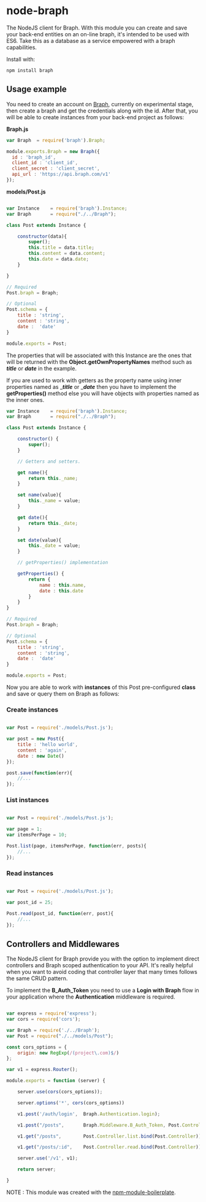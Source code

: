# node-braph 
The NodeJS client for Braph. With this module you can create and save your back-end entities on an on-line braph, it's intended to be used with ES6. Take this as a database as a service empowered with a braph capabilities.

Install with:

    npm install braph

## Usage example

You need to create an account on [Braph](http://alpha.braph.com/), currently on experimental stage, then create a braph and get the credentials along with the id. After that, you will be able to create instances from your back-end project as follows:

__Braph.js__
```js 
var Braph  = require('braph').Braph;

module.exports.Braph = new Braph({
  id : 'braph_id',
  client_id : 'client_id',
  client_secret : 'client_secret',
  api_url : 'https://api.braph.com/v1'
});
```

__models/Post.js__
```js

var Instance    = require('braph').Instance;
var Braph       = require("./../Braph");

class Post extends Instance {

    constructor(data){
        super();
        this.title = data.title;
        this.content = data.content;
        this.date = data.date;
    }

}

// Required
Post.braph = Braph;

// Optional
Post.schema = {
    title : 'string',
    content : 'string',
    date :  'date'
}

module.exports = Post;

```

The properties that will be associated with this Instance are the ones that will be returned with the __Object.getOwnPropertyNames__ method such as ___title___ or ___date___ in the example. 

If you are used to work with getters as the property name using inner properties named as ____title___ or ____date___ then you have to implement the __getProperties()__ method else you will have objects with properties named as the inner ones.

```js
var Instance    = require('braph').Instance;
var Braph       = require("./../Braph");

class Post extends Instance {

    constructor() {
        super();
    }

    // Getters and setters.

    get name(){
        return this._name;
    }

    set name(value){
        this._name = value;
    }

    get date(){
        return this._date;
    }

    set date(value){
        this._date = value;
    }

    // getProperties() implementation

    getProperties() {
        return {
            name : this.name,
            date : this.date
        }
    }
}

// Required
Post.braph = Braph;

// Optional
Post.schema = {
    title : 'string',
    content : 'string',
    date :  'date'
}

module.exports = Post;

```

Now you are able to work with **instances** of this Post pre-configured **class** and save or query them on Braph as follows:

### Create instances

```js

var Post = require('./models/Post.js');

var post = new Post({
    title : 'hello world',
    content : 'again',
    date : new Date()
});

post.save(function(err){
    //...
});

```

### List instances

```js

var Post = require('./models/Post.js');

var page = 1;
var itemsPerPage = 10;

Post.list(page, itemsPerPage, function(err, posts){
    //...
});

```

### Read instances

```js

var Post = require('./models/Post.js');

var post_id = 25;

Post.read(post_id, function(err, post){
    //...
});

```

## Controllers and Middlewares

The NodeJS client for Braph provide you with the option to implement direct controllers and Braph scoped authentication to your API. It's really helpful when you want to avoid coding that controller layer that many times follows the same CRUD pattern.

To implement the **B_Auth_Token** you need to use a **Login with Braph** flow in your application where the **Authentication** middleware is required.

```js

var express = require('express');
var cors = require('cors');

var Braph = require('./../Braph');
var Post = require("./../models/Post"); 

const cors_options = {
	origin: new RegExp(/(project\.com)$/)
};

var v1 = express.Router();

module.exports = function (server) {

	server.use(cors(cors_options));

	server.options('*', cors(cors_options))

	v1.post('/auth/login',	Braph.Authentication.login);

	v1.post("/posts",       Braph.Middleware.B_Auth_Token, Post.Controller.create.bind(Post.Controller));

	v1.get("/posts",        Post.Controller.list.bind(Post.Controller));

	v1.get("/posts/:id",	Post.Controller.read.bind(Post.Controller));

	server.use('/v1', v1);

	return server;

}

```


NOTE : This module was created with the [npm-module-boilerplate](https://github.com/Travelport-Ukraine/npm-module-boilerplate).